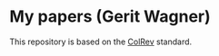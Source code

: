 # My papers (Gerit Wagner)

This repository is based on the [ColRev](https://github.com/CoLRev-Ecosystem/colrev) standard.
